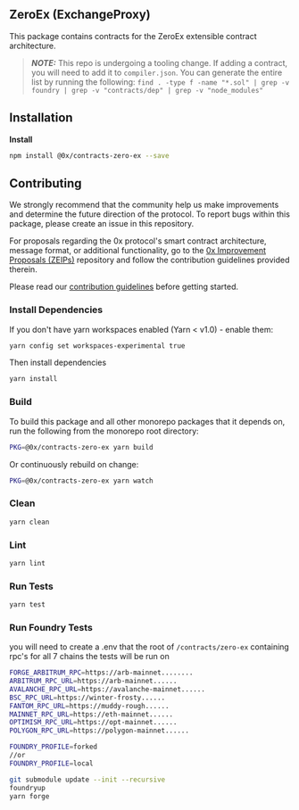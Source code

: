 ## ZeroEx (ExchangeProxy)

This package contains contracts for the ZeroEx extensible contract architecture.

> **_NOTE:_**  This repo is undergoing a tooling change. If adding a contract, you will need to
> add it to `compiler.json`. You can generate the entire list by running the following:
> `find . -type f -name "*.sol" | grep -v foundry | grep -v "contracts/dep" | grep -v "node_modules"`

## Installation

**Install**

```bash
npm install @0x/contracts-zero-ex --save
```

## Contributing

We strongly recommend that the community help us make improvements and determine the future direction of the protocol. To report bugs within this package, please create an issue in this repository.

For proposals regarding the 0x protocol's smart contract architecture, message format, or additional functionality, go to the [0x Improvement Proposals (ZEIPs)](https://github.com/0xProject/ZEIPs) repository and follow the contribution guidelines provided therein.

Please read our [contribution guidelines](../../CONTRIBUTING.md) before getting started.

### Install Dependencies

If you don't have yarn workspaces enabled (Yarn < v1.0) - enable them:

```bash
yarn config set workspaces-experimental true
```

Then install dependencies

```bash
yarn install
```

### Build

To build this package and all other monorepo packages that it depends on, run the following from the monorepo root directory:

```bash
PKG=@0x/contracts-zero-ex yarn build
```

Or continuously rebuild on change:

```bash
PKG=@0x/contracts-zero-ex yarn watch
```

### Clean

```bash
yarn clean
```

### Lint

```bash
yarn lint
```

### Run Tests

```bash
yarn test
```

### Run Foundry Tests
you will need to create a .env that the root of `/contracts/zero-ex` containing rpc's for all 7 chains the tests will be run on

```sh
FORGE_ARBITRUM_RPC=https://arb-mainnet........
ARBITRUM_RPC_URL=https://arb-mainnet......
AVALANCHE_RPC_URL=https://avalanche-mainnet......
BSC_RPC_URL=https://winter-frosty......
FANTOM_RPC_URL=https://muddy-rough......
MAINNET_RPC_URL=https://eth-mainnet......
OPTIMISM_RPC_URL=https://opt-mainnet......
POLYGON_RPC_URL=https://polygon-mainnet......

FOUNDRY_PROFILE=forked 
//or 
FOUNDRY_PROFILE=local

```

```bash
git submodule update --init --recursive
foundryup
yarn forge
```
